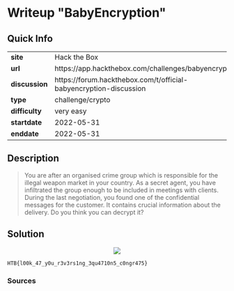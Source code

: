 # Writeup "BabyEncryption"

## Quick Info

<table>
   <tr><td><b>site</b></td><td>Hack the Box</td></tr>
   <tr><td><b>url</b></td><td>https://app.hackthebox.com/challenges/babyencryption</td></tr>
   <tr><td><b>discussion</b></td><td>https://forum.hackthebox.com/t/official-babyencryption-discussion</td></tr>
   <tr><td><b>type</b></td><td>challenge/crypto</td></tr>
   <tr><td><b>difficulty&nbsp;&nbsp;&nbsp;</b></td><td>very easy</td></tr>
   <tr><td><b>startdate</b></td><td>2022-05-31</td></tr>
   <tr><td><b>enddate</b></td><td>2022-05-31</td></tr>
</table>

## Description

> You are after an organised crime group which is responsible for the illegal weapon market in your country. As a secret agent, you have infiltrated the group enough to be included in meetings with clients. During the last negotiation, you found one of the confidential messages for the customer. It contains crucial information about the delivery. Do you think you can decrypt it?

## Solution

<p align="center">
   <img src="includes/babyencryption-01.png" />
</p>

```
HTB{l00k_47_y0u_r3v3rs1ng_3qu4710n5_c0ngr475}
```

### Sources

[^1]: 
[^2]: 
[^3]: 
